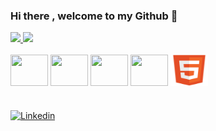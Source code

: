 ### Hi there , welcome to my Github 👋

<div align="">
  <a href="https://github.com/Nicolau-viscondi">
    <img height="145em" src="https://github-readme-stats.vercel.app/api?username=Nicolau-viscondi&count_private=true&include_all_commits=true&show_icons=true&theme=dracula&hide_border=false&show_owner=true"/>
    <img height="145em" src="https://github-readme-stats.vercel.app/api/top-langs/?username=Nicolau-viscondi&theme=dracula&hide_border=false&&layout=compact"/>
  </a>
</div>

<div style="display: inline_block"><br>

  
  <img align="center" height="50" width="60" src="http://www.w3.org/2000/svg" />
    
  <img align="center" height="50" width="60" src="https://cdn.jsdelivr.net/gh/devicons/devicon/icons/python/python-original.svg" />
          
  <img align="center" height="50" width="60" src="https://cdn.jsdelivr.net/gh/devicons/devicon/icons/mysql/mysql-original-wordmark.svg" />
 
  <img align="center" height="50" width="60" src="https://cdn.jsdelivr.net/gh/devicons/devicon/icons/git/git-original.svg" />
       
  <img align="center" height="50" width="60" src="https://raw.githubusercontent.com/devicons/devicon/master/icons/html5/html5-original.svg">

</div>

#
[![Linkedin](https://img.shields.io/badge/LinkedIn-0077B5?style=for-the-badge&logo=linkedin&logoColor=white)](https://www.linkedin.com/in/nicolau-viscondi/)
